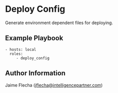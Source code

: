 Deploy Config
=========

Generate environment dependent files for deploying.

Example Playbook
----------------

    - hosts: local
      roles:
         - deploy_config

Author Information
------------------

Jaime Flecha ([jflecha@intelligencepartner.com](jflecha@intelligencepartner.com))
